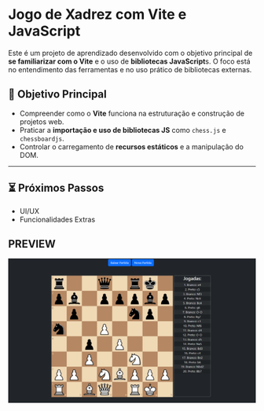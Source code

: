 # Jogo de Xadrez com Vite e JavaScript

Este é um projeto de aprendizado desenvolvido com o objetivo principal de **se familiarizar com o Vite** e o uso de **bibliotecas JavaScript**s. O foco está no entendimento das ferramentas e no uso prático de bibliotecas externas.

## 🎯 Objetivo Principal

- Compreender como o **Vite** funciona na estruturação e construção de projetos web.
- Praticar a **importação e uso de bibliotecas JS** como `chess.js` e `chessboardjs`.
- Controlar o carregamento de **recursos estáticos** e a manipulação do DOM.

---

## ⏳ Próximos Passos

- UI/UX
- Funcionalidades Extras

## PREVIEW
![PREVIEW](public/Captura%20de%20tela%202025-01-08%20083751.png)




